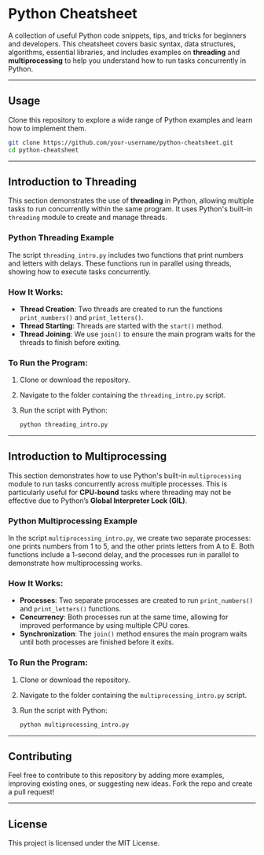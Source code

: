 
# Python Cheatsheet

A collection of useful Python code snippets, tips, and tricks for beginners and developers. This cheatsheet covers basic syntax, data structures, algorithms, essential libraries, and includes examples on **threading** and **multiprocessing** to help you understand how to run tasks concurrently in Python.

---

## Usage

Clone this repository to explore a wide range of Python examples and learn how to implement them.

```bash
git clone https://github.com/your-username/python-cheatsheet.git
cd python-cheatsheet
````

---

## Introduction to Threading

This section demonstrates the use of **threading** in Python, allowing multiple tasks to run concurrently within the same program. It uses Python's built-in `threading` module to create and manage threads.

### Python Threading Example

The script `threading_intro.py` includes two functions that print numbers and letters with delays. These functions run in parallel using threads, showing how to execute tasks concurrently.

### How It Works:

* **Thread Creation**: Two threads are created to run the functions `print_numbers()` and `print_letters()`.
* **Thread Starting**: Threads are started with the `start()` method.
* **Thread Joining**: We use `join()` to ensure the main program waits for the threads to finish before exiting.

### To Run the Program:

1. Clone or download the repository.
2. Navigate to the folder containing the `threading_intro.py` script.
3. Run the script with Python:

   ```bash
   python threading_intro.py
   ```

---

## Introduction to Multiprocessing

This section demonstrates how to use Python's built-in `multiprocessing` module to run tasks concurrently across multiple processes. This is particularly useful for **CPU-bound** tasks where threading may not be effective due to Python’s **Global Interpreter Lock (GIL)**.

### Python Multiprocessing Example

In the script `multiprocessing_intro.py`, we create two separate processes: one prints numbers from 1 to 5, and the other prints letters from A to E. Both functions include a 1-second delay, and the processes run in parallel to demonstrate how multiprocessing works.

### How It Works:

* **Processes**: Two separate processes are created to run `print_numbers()` and `print_letters()` functions.
* **Concurrency**: Both processes run at the same time, allowing for improved performance by using multiple CPU cores.
* **Synchronization**: The `join()` method ensures the main program waits until both processes are finished before it exits.

### To Run the Program:

1. Clone or download the repository.
2. Navigate to the folder containing the `multiprocessing_intro.py` script.
3. Run the script with Python:

   ```bash
   python multiprocessing_intro.py
   ```

---

## Contributing

Feel free to contribute to this repository by adding more examples, improving existing ones, or suggesting new ideas. Fork the repo and create a pull request!

---

## License

This project is licensed under the MIT License.

```

